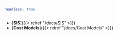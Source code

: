 ```yaml
---
headless: true
---
```



- [**SIS**]({{< relref "/docs/SIS" >}})
- [**Cost Models**]({{< relref "/docs/Cost Models" >}})